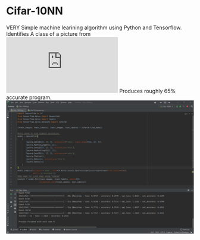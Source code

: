 # Cifar-10NN
VERY Simple machine learining algorithm using Python and Tensorflow.
Identifies A class of a picture from ![Cifar10-dataset](https://www.cs.toronto.edu/~kriz/cifar.html)
Produces roughly 65% accurate program.
![](exercise4.png)
